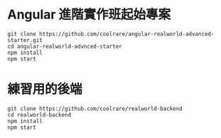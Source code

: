 # Angular 進階實作班起始專案

```shell
git clone https://github.com/coolrare/angular-realworld-advanced-starter.git
cd angular-realworld-advnced-starter
npm install
npm start
```

# 練習用的後端

```shell
git clone https://github.com/coolrare/realworld-backend
cd realworld-backend
npm install
npm start
```
